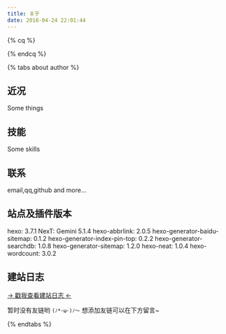 ```yaml
---
title: 关于
date: 2018-04-24 22:01:44
---
```


{% cq %}
<!-- 站点运行时间 -->
<div id="days"></div>
{% endcq %}

{% tabs about author %}
<!-- tab 博主相关@user -->
## 近况
Some things

## 技能
Some skills

## 联系
email,qq,github and more...

<!-- endtab -->
<!-- tab 站点相关@home -->
## 站点及插件版本
hexo: 3.7.1
NexT: Gemini 5.1.4
hexo-abbrlink: 2.0.5
hexo-generator-baidu-sitemap: 0.1.2
hexo-generator-index-pin-top: 0.2.2
hexo-generator-searchdb: 1.0.8
hexo-generator-sitemap: 1.2.0
hexo-neat: 1.0.4
hexo-wordcount: 3.0.2

## 建站日志

[→ 戳我查看建站日志 ←](/posts/e62c38c4.html)

<!-- endtab -->
<!-- tab ️🌱 友情链接 -->
暂时没有友链哟 `(ﾉ*･ω･)ﾉ～`
想添加友链可以在下方留言~
<!-- endtab -->
{% endtabs %}

<script>
/* 侧边栏的站点运行时间 */
function show_date_time(){
	window.setTimeout("show_date_time()", 1000);
	/* 请修改这里的起始时间 */
	BirthDay=new Date("04/24/2018 15:00:00");
	today=new Date();
	timeold=(today.getTime()-BirthDay.getTime());
	sectimeold=timeold/1000
	secondsold=Math.floor(sectimeold);
	msPerDay=24*60*60*1000
	e_daysold=timeold/msPerDay
	daysold=Math.floor(e_daysold);
	e_hrsold=(e_daysold-daysold)*24;
	hrsold=setzero(Math.floor(e_hrsold));
	e_minsold=(e_hrsold-hrsold)*60;
	minsold=setzero(Math.floor((e_hrsold-hrsold)*60));
	seconds=setzero(Math.floor((e_minsold-minsold)*60));
	document.getElementById('days').innerHTML="本站已运行"+daysold+"天"+hrsold+"小时"+minsold+"分"+seconds+"秒";
}
function setzero(i){
	if (i<10) {
		i="0" + i;
	}
	return i;
}
show_date_time();
</script>